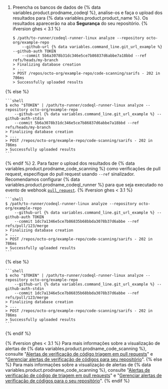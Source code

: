 1. Preencha os bancos de dados de {% data variables.product.prodname_codeql %}, analise-os e faça o upload dos resultados para {% data variables.product.product_name %}. Os resultados aparecerão na aba **Segurança** do seu repositório.
{% ifversion ghes < 3.1 %}

    ```shell
    $ /path/to-runner/codeql-runner-linux analyze --repository octo-org/example-repo
        --github-url {% data variables.command_line.git_url_example %} --github-auth TOKEN
        --commit 5b6a3078b31dc346e5ce7b86837d6abbe7a18bbd --ref refs/heads/my-branch
    > Finalizing database creation
    > ...
    > POST /repos/octo-org/example-repo/code-scanning/sarifs - 202 in 786ms
    > Successfully uploaded results
    ```

{% else %}

    ```shell
    $ echo "$TOKEN" | /path/to-runner/codeql-runner-linux analyze --repository octo-org/example-repo
        --github-url {% data variables.command_line.git_url_example %} --github-auth-stdin
        --commit 5b6a3078b31dc346e5ce7b86837d6abbe7a18bbd --ref refs/heads/my-branch
    > Finalizing database creation
    > ...
    > POST /repos/octo-org/example-repo/code-scanning/sarifs - 202 in 786ms
    > Successfully uploaded results
    ```
{% endif %}
2. Para fazer o upload dos resultados de {% data variables.product.prodname_code_scanning %} como verificações de pull request, especifique do pull request usando <nobr>`--ref`</nobr> sinalizador. Recomendamos configurar {% data variables.product.prodname_codeql_runner %} para que seja executado no evento de webhook [`pull_request`](/developers/webhooks-and-events/webhook-events-and-payloads#pull_request).
{% ifversion ghes < 3.1 %}

    ```shell
    $ /path/to-runner/codeql-runner-linux analyze --repository octo-org/example-repo
        --github-url {% data variables.command_line.git_url_example %} --github-auth TOKEN
        --commit 1dc7a1346e5ce7b86835b68bbda3078b37d6abbe --ref refs/pull/123/merge
    > Finalizing database creation
    > ...
    > POST /repos/octo-org/example-repo/code-scanning/sarifs - 202 in 786ms
    > Successfully uploaded results
    ```

{% else %}

    ```shell
    $ echo "$TOKEN" | /path/to-runner/codeql-runner-linux analyze --repository octo-org/example-repo
        --github-url {% data variables.command_line.git_url_example %} --github-auth-stdin
        --commit 1dc7a1346e5ce7b86835b68bbda3078b37d6abbe --ref refs/pull/123/merge
    > Finalizing database creation
    > ...
    > POST /repos/octo-org/example-repo/code-scanning/sarifs - 202 in 786ms
    > Successfully uploaded results
    ```
{% endif %}

{% ifversion ghes < 3.1 %}
Para mais informações sobre a visualização de alertas de {% data variables.product.prodname_code_scanning %}, consulte "[Alertas de verificação de código triagem em pull requests](/github/finding-security-vulnerabilities-and-errors-in-your-code/triaging-code-scanning-alerts-in-pull-requests)" e "[Gerenciar alertas de verificação de códigos para seu repositório](/github/finding-security-vulnerabilities-and-errors-in-your-code/managing-code-scanning-alerts-for-your-repository)".
{% else %}
Para mais informações sobre a visualização de alertas de {% data variables.product.prodname_code_scanning %}, consulte "[Alertas de verificação de código de triagem em pull requests](/code-security/secure-coding/automatically-scanning-your-code-for-vulnerabilities-and-errors/triaging-code-scanning-alerts-in-pull-requests)" e "[Gerenciar alertas de verificação de códigos para o seu repositório](/code-security/secure-coding/automatically-scanning-your-code-for-vulnerabilities-and-errors/managing-code-scanning-alerts-for-your-repository)".
{% endif %}
